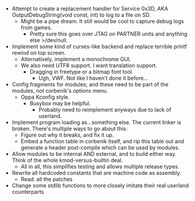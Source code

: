  * Attempt to create a replacement handler for Service 0x3D, AKA OutputDebugString(void const, int) to log to a file on SD.
   * Might be a pipe dream. It still would be cool to capture debug logs from games.
     * Pretty sure this goes over JTAG on PARTNER units and anything else >/dev/null.
 * Implement some kind of curses-like backend and replace terrible printf rewind on top screen.
   * Alternatively, implement a monochrome GUI.
   * We also need UTF8 support. I want translation support.
     * Dragging in freetype or a bitmap font tool.
       * Ugh, VWF. Not like I haven't done it before...
 * Config fragments for modules; and these need to be part of the modules, not corbenik's options menu.
   * Oppa Kconfig style.
     * Busybox may be helpful.
       * Probably need to reimplement anyways due to lack of userland.
 * Implement program loading as...something else. The current linker is broken. There's multiple ways to go about this:
   * Figure out why it breaks, and fix it up.
   * Embed a function table in corbenik itself, and rip this table out and generate a header post-compile which can be used by modules.
 * Allow modules to be internal AND external, and to build either way. Think of the whole kmod-versus-builtin deal.
   * All in all, this simplifies testing and allows multiple release types.
 * Rewrite all hardcoded constants that are machine code as assembly.
   * Read: all the patches
 * Change some stdlib functions to more closely imitate their real userland counterparts
